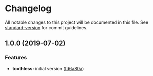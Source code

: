 # Changelog

All notable changes to this project will be documented in this file. See [standard-version](https://github.com/conventional-changelog/standard-version) for commit guidelines.

## 1.0.0 (2019-07-02)


### Features

* **toothless:** initial version ([fd6a80a](https://github.com/jbowns/toothless/commit/fd6a80a))
